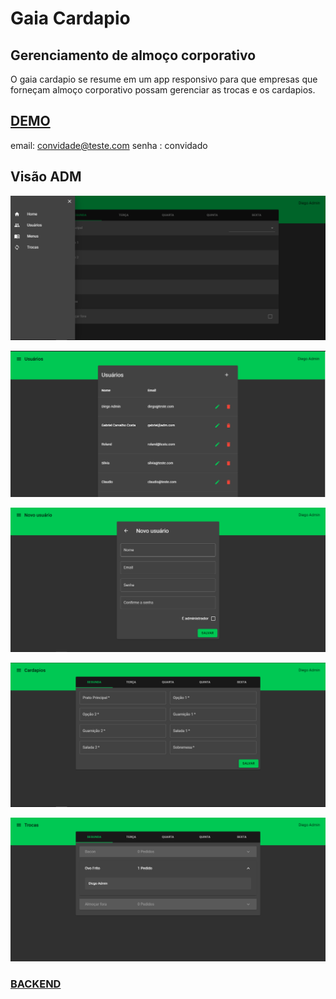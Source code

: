 # Gaia Cardapio
## Gerenciamento de almoço corporativo
O gaia cardapio se resume em um app responsivo para que empresas que forneçam almoço 
corporativo possam gerenciar as trocas e os cardapios.

## [DEMO](http://gaia-web.herokuapp.com)
email: convidade@teste.com
senha : convidado

## Visão ADM

![](https://github.com/gabriel-Oak/gaia-react/blob/master/demo/01.PNG?raw=true)

![](https://github.com/gabriel-Oak/gaia-react/blob/master/demo/02.PNG?raw=true)

![](https://github.com/gabriel-Oak/gaia-react/blob/master/demo/03.PNG?raw=true)

![](https://github.com/gabriel-Oak/gaia-react/blob/master/demo/04.PNG?raw=true)

![](https://github.com/gabriel-Oak/gaia-react/blob/master/demo/05.PNG?raw=true)

### [BACKEND](https://github.com/DiegoRugue/gaia-api)
